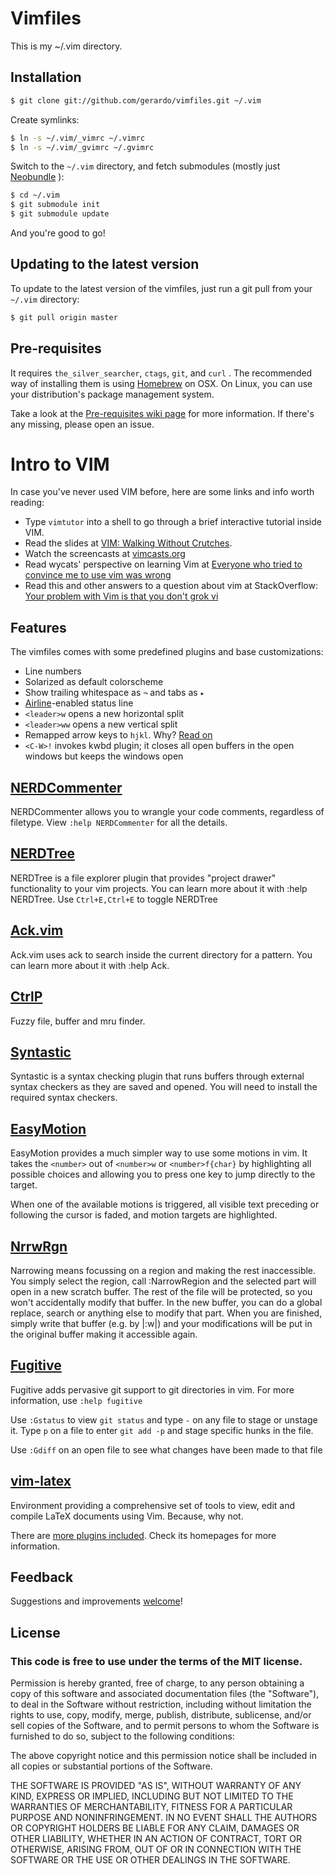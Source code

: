 # Vimfiles

This is my ~/.vim directory.

[@gerard0]: http://twitter.com/gerard0

## Installation

```bash
$ git clone git://github.com/gerardo/vimfiles.git ~/.vim
```

Create symlinks:

```bash
$ ln -s ~/.vim/_vimrc ~/.vimrc
$ ln -s ~/.vim/_gvimrc ~/.gvimrc
```

Switch to the `~/.vim` directory, and fetch submodules (mostly just [Neobundle] ):

[Neobundle]: https://github.com/Shougo/neobundle.vim

```bash
$ cd ~/.vim
$ git submodule init
$ git submodule update
```

And you're good to go!

## Updating to the latest version

To update to the latest version of the vimfiles, just run a git pull from
your `~/.vim` directory:

```bash
$ git pull origin master
```

## Pre-requisites

It requires `the_silver_searcher`, `ctags`, `git`, and `curl` .
The recommended way of installing them is using
[Homebrew](http://mxcl.github.com/homebrew/) on OSX. On Linux,
you can use your distribution's package management system.

Take a look at the [Pre-requisites wiki
page](https://github.com/gerardo/vimfiles/wiki/Pre-requisites) for more
information. If there's any missing, please open an issue.

# Intro to VIM

In case you've never used VIM before, here are some links and info worth
reading:

* Type `vimtutor` into a shell to go through a brief interactive
  tutorial inside VIM.
* Read the slides at [VIM: Walking Without Crutches](http://walking-without-crutches.heroku.com/#1).
* Watch the screencasts at [vimcasts.org](http://vimcasts.org/)
* Read wycats' perspective on learning Vim at
  [Everyone who tried to convince me to use vim was wrong](http://yehudakatz.com/2010/07/29/everyone-who-tried-to-convince-me-to-use-vim-was-wrong/)
* Read this and other answers to a question about vim at StackOverflow:
  [Your problem with Vim is that you don't grok vi](http://stackoverflow.com/questions/1218390/what-is-your-most-productive-shortcut-with-vim/1220118#1220118)


## Features

The vimfiles comes with some predefined plugins and  base customizations:

* Line numbers
* Solarized as default colorscheme
* Show trailing whitespace as `¬` and tabs as `▸`
* [Airline]-enabled status line
* `<leader>w` opens a new horizontal split
* `<leader>ww` opens a new vertical split
* Remapped arrow keys to `hjkl`. Why? [Read on](http://www.catonmat.net/blog/why-vim-uses-hjkl-as-arrow-keys/)
* `<C-W>!` invokes kwbd plugin; it closes all open buffers in the open
  windows but keeps the windows open

[Airline]: https://github.com/bling/vim-airline

## [NERDCommenter](http://github.com/scrooloose/nerdcommenter)

NERDCommenter allows you to wrangle your code comments, regardless of
filetype. View `:help NERDCommenter` for all the details.

## [NERDTree](https://github.com/scrooloose/nerdtree)

NERDTree is a file explorer plugin that provides "project drawer"
functionality to your vim projects.  You can learn more about it with
:help NERDTree. Use `Ctrl+E,Ctrl+E` to toggle NERDTree

## [Ack.vim](http://github.com/mileszs/ack.vim)

Ack.vim uses ack to search inside the current directory for a pattern.
You can learn more about it with :help Ack.

## [CtrlP](https://github.com/ctrlpvim/ctrlp.vim)

Fuzzy file, buffer and mru finder.

## [Syntastic](https://github.com/scrooloose/syntastic/)

Syntastic is a syntax checking plugin that runs buffers through external syntax
checkers as they are saved and opened. You will need to install the required
syntax checkers.

## [EasyMotion](https://github.com/Lokaltog/vim-easymotion)

EasyMotion provides a much simpler way to use some motions in vim. It
takes the `<number>` out of `<number>w` or `<number>f{char}` by highlighting
all possible choices and allowing you to press one key to jump directly
to the target.

When one of the available motions is triggered, all visible text
preceding or following the cursor is faded, and motion targets are
highlighted.

## [NrrwRgn](https://github.com/chrisbra/NrrwRgn)

Narrowing means focussing on a region and making the rest inaccessible.
You simply select the region, call :NarrowRegion and the selected part
will open in a new scratch buffer. The rest of the file will be
protected, so you won't accidentally modify that buffer. In the new
buffer, you can do a global replace, search or anything else to modify
that part. When you are finished, simply write that buffer (e.g. by
|:w|) and your modifications will be put in the original buffer making
it accessible again.

## [Fugitive](http://github.com/tpope/vim-fugitive)

Fugitive adds pervasive git support to git directories in vim. For more
information, use `:help fugitive`

Use `:Gstatus` to view `git status` and type `-` on any file to stage or
unstage it. Type `p` on a file to enter `git add -p` and stage specific
hunks in the file.

Use `:Gdiff` on an open file to see what changes have been made to that
file


## [vim-latex](https://github.com/jcf/vim-latex.git)

Environment providing a comprehensive set of tools to view, edit and compile
LaTeX documents using Vim. Because, why not.

There are [more plugins included](https://github.com/gerardo/vimfiles/tree/master/_vimrc).
Check its homepages for more information.

## Feedback

Suggestions and improvements [welcome](https://github.com/gerardo/vimfiles/issues)!

## License

### This code is free to use under the terms of the MIT license.

Permission is hereby granted, free of charge, to any person obtaining
a copy of this software and associated documentation files (the
"Software"), to deal in the Software without restriction, including
without limitation the rights to use, copy, modify, merge, publish,
distribute, sublicense, and/or sell copies of the Software, and to
permit persons to whom the Software is furnished to do so, subject to
the following conditions:

The above copyright notice and this permission notice shall be included
in all copies or substantial portions of the Software.

THE SOFTWARE IS PROVIDED "AS IS", WITHOUT WARRANTY OF ANY KIND,
EXPRESS OR IMPLIED, INCLUDING BUT NOT LIMITED TO THE WARRANTIES OF
MERCHANTABILITY, FITNESS FOR A PARTICULAR PURPOSE AND NONINFRINGEMENT.
IN NO EVENT SHALL THE AUTHORS OR COPYRIGHT HOLDERS BE LIABLE FOR ANY
CLAIM, DAMAGES OR OTHER LIABILITY, WHETHER IN AN ACTION OF CONTRACT,
TORT OR OTHERWISE, ARISING FROM, OUT OF OR IN CONNECTION WITH THE
SOFTWARE OR THE USE OR OTHER DEALINGS IN THE SOFTWARE.
